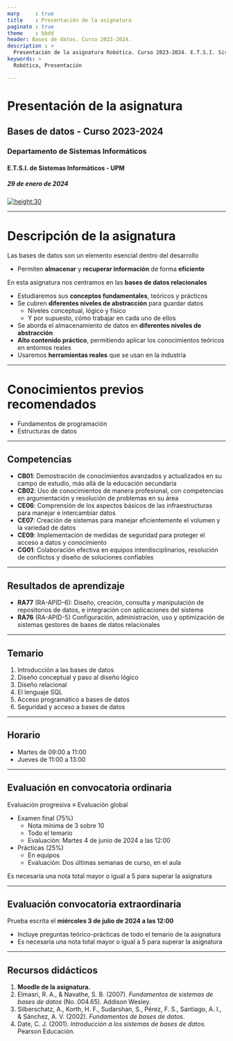 ```yaml
---
marp     : true
title    : Presentación de la asignatura
paginate : true
theme    : bbdd
header: Bases de datos. Curso 2023-2024.
description : >
  Presentación de la asignatura Robótica. Curso 2023-2024. E.T.S.I. Sistemas Informáticos (UPM)
keywords: >
  Robótica, Presentación

---
```


<!-- _class: titlepage -->

# Presentación de la asignatura

## Bases de datos - Curso 2023-2024

### Departamento de Sistemas Informáticos

#### E.T.S.I. de Sistemas Informáticos - UPM

##### 29 de enero de 2024

[![height:30](https://img.shields.io/badge/License-CC%20BY--NC--SA%204.0-informational.svg)](https://creativecommons.org/licenses/by-nc-sa/4.0/)

---

# Descripción de la asignatura

Las bases de datos son un elemento esencial dentro del desarrollo

- Permiten **almacenar** y **recuperar información** de forma **eficiente**

En esta asignatura nos centramos en las **bases de datos relacionales**

- Estudiaremos sus **conceptos fundamentales**, teóricos y prácticos
- Se cubren **diferentes niveles de abstracción** para guardar datos
  - Niveles conceptual, lógico y físico
  - Y por supuesto, cómo trabajar en cada uno de ellos
- Se aborda el almacenamiento de datos en **diferentes niveles de abstracción**
- **Alto contenido práctico**, permitiendo aplicar los conocimientos teóricos en entornos reales
- Usaremos **herramientas reales** que se usan en la industria

---

# Conocimientos previos recomendados

- Fundamentos de programación
- Estructuras de datos

---

## Competencias

- **CB01**: Demostración de conocimientos avanzados y actualizados en su campo de estudio, más allá de la educación secundaria
- **CB02**: Uso de conocimientos de manera profesional, con competencias en argumentación y resolución de problemas en su área
- **CE06**: Comprensión de los aspectos básicos de las infraestructuras para manejar e intercambiar datos
- **CE07**: Creación de sistemas para manejar eficientemente el volumen y la variedad de datos
- **CE09**: Implementación de medidas de seguridad para proteger el acceso a datos y conocimiento
- **CG01**: Colaboración efectiva en equipos interdisciplinarios, resolución de conflictos y diseño de soluciones confiables

---

## Resultados de aprendizaje

- **RA77** (RA-APID-6): Diseño, creación, consulta y manipulación de repositorios de datos, e integración con
aplicaciones del sistema
- **RA76** (RA-APID-5) Configuración, administración, uso y optimización de sistemas gestores de bases de datos
relacionales

---

## Temario

1. Introducción a las bases de datos
2. Diseño conceptual y paso al diseño lógico
3. Diseño relacional
4. El lenguaje SQL
5. Acceso programático a bases de datos
6. Seguridad y acceso a bases de datos

---

## Horario

- Martes de 09:00 a 11:00
- Jueves de 11:00 a 13:00

---

## Evaluación en convocatoria ordinaria

Evaluación progresiva $\equiv$ Evaluación global

- Examen final (75%)
  - Nota mínima de 3 sobre 10
  - Todo el temario
  - Evaluación: Martes 4 de junio de 2024 a las 12:00
- Prácticas (25%)
  - En equipos
  - Evaluación: Dos últimas semanas de curso, en el aula

Es necesaria una nota total mayor o igual a 5 para superar la asignatura

---

## Evaluación convocatoria extraordinaria

Prueba escrita el **miércoles 3 de julio de 2024 a las 12:00**

- Incluye preguntas teórico-prácticas de todo el temario de la asignatura
- Es necesaria una nota total mayor o igual a 5 para superar la asignatura

---

## Recursos didácticos

1. **Moodle de la asignatura.**
2. Elmasri, R. A., & Navathe, S. B. (2007). *Fundamentos de sistemas de bases de datos* (No. 004.65). Addison Wesley.
3. Silberschatz, A., Korth, H. F., Sudarshan, S., Pérez, F. S., Santiago, A. I., & Sánchez, A. V. (2002). *Fundamentos de bases de datos*.
4. Date, C. J. (2001). *Introducción a los sistemas de bases de datos*. Pearson Educación.

